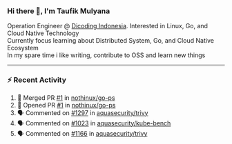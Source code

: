 ### Hi there 👋, I'm Taufik Mulyana
Operation Engineer @ [Dicoding Indonesia](https://www.dicoding.com). Interested in Linux, Go, and Cloud Native Technology  
Currently focus learning about Distributed System, Go, and Cloud Native Ecosystem  
In my spare time i like writing, contribute to OSS and learn new things  

---
### :zap: Recent Activity
<!--START_SECTION:activity-->
1. 🎉 Merged PR [#1](https://github.com/nothinux/go-ps/pull/1) in [nothinux/go-ps](https://github.com/nothinux/go-ps)
2. 💪 Opened PR [#1](https://github.com/nothinux/go-ps/pull/1) in [nothinux/go-ps](https://github.com/nothinux/go-ps)
3. 🗣 Commented on [#1297](https://github.com/aquasecurity/trivy/issues/1297) in [aquasecurity/trivy](https://github.com/aquasecurity/trivy)
4. 🗣 Commented on [#1023](https://github.com/aquasecurity/kube-bench/issues/1023) in [aquasecurity/kube-bench](https://github.com/aquasecurity/kube-bench)
5. 🗣 Commented on [#1166](https://github.com/aquasecurity/trivy/issues/1166) in [aquasecurity/trivy](https://github.com/aquasecurity/trivy)
<!--END_SECTION:activity-->

